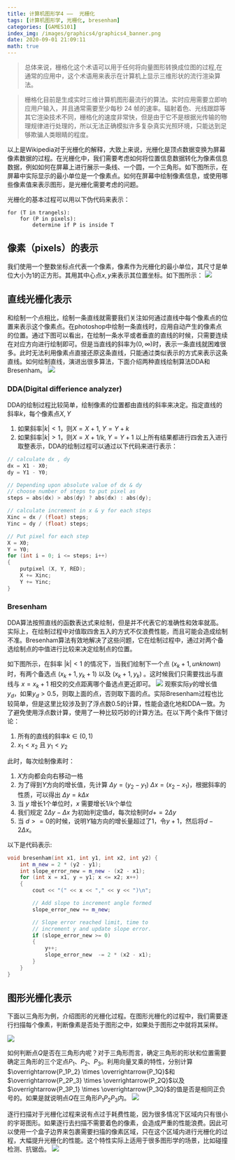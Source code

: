 ```yaml
---
title: 计算机图形学4 ——  光栅化
tags: [计算机图形学, 光栅化, bresenham]
categories: [GAMES101]
index_img: /images/graphics4/graphics4_banner.png
date: 2020-09-01 21:09:11
math: true
---
```


> 总体来说，栅格化这个术语可以用于任何将向量图形转换成位图的过程,在通常的应用中，这个术语用来表示在计算机上显示三维形状的流行渲染算法。

> 栅格化目前是生成实时三维计算机图形最流行的算法。实时应用需要立即响应用户输入，并且通常需要至少每秒 24 帧的速率。辐射着色、光线跟踪等其它渲染技术不同，栅格化的速度非常快，但是由于它不是根据光传输的物理规律进行处理的，所以无法正确模拟许多复杂真实光照环境，只能达到足够欺骗人类眼睛的程度。

以上是Wikipedia对于光栅化的解释，大致上来说，光栅化是顶点数据变换为屏幕像素数据的过程。在光栅化中，我们需要考虑如何将位置信息数据转化为像素信息数据，例如如何在屏幕上进行展示一条线、一个圆，一个三角形。如下图所示，在屏幕中实际显示的最小单位是一个像素点。如何在屏幕中绘制像素信息，或使用哪些像素值来表示图形，是光栅化需要考虑的问题。

光栅化的基本过程可以用以下伪代码来表示：
```
for (T in trangels):
    for (P in pixels):
        determine if P is inside T
```
## 像素（pixels）的表示
我们使用一个整数坐标点代表一个像素，像素作为光栅化的最小单位，其尺寸是单位大小为1的正方形。其用其中心点$x, y$来表示其位置坐标。如下图所示：
![](/images/graphics4/graphics4_pixels.png)
## 直线光栅化表示
和绘制一个点相比，绘制一条直线就需要我们关注如何通过直线中每个像素点的位置来表示这个像素点。在photoshop中绘制一条直线时，应用自动产生的像素点的位置。通过下图可以看出，在绘制一条水平或者垂直的直线的时候，只需要连续在对应方向进行绘制即可。但是当直线的斜率为$(0, \infty)$时，表示一条直线就困难很多。此时无法利用像素点直接还原这条直线，只能通过类似表示的方式来表示这条直线。如何绘制直线，演进出很多算法，下面介绍两种直线绘制算法DDA和Bresenham。
![](/images/graphics4/graphics4_lines.png)
### DDA(Digital differience analyzer)
DDA的绘制过程比较简单，绘制像素的位置都由直线的斜率来决定。指定直线的斜率$k$，每个像素点$X, Y$
1. 如果斜率$\left | k \right |  < 1$，则$X = X + 1$, $Y = Y + k$
2. 如果斜率$\left | k \right |  > 1$，则$X = X + 1/k$, $Y = Y + 1$
以上所有结果都进行四舍五入进行取整表示，DDA的绘制过程可以通过以下代码来进行表示：

``` cpp
// calculate dx , dy
dx = X1 - X0;
dy = Y1 - Y0;

// Depending upon absolute value of dx & dy
// choose number of steps to put pixel as
steps = abs(dx) > abs(dy) ? abs(dx) : abs(dy);

// calculate increment in x & y for each steps
Xinc = dx / (float) steps;
Yinc = dy / (float) steps;

// Put pixel for each step
X = X0;
Y = Y0;
for (int i = 0; i <= steps; i++)
{
    putpixel (X, Y, RED);
    X += Xinc;
    Y += Yinc;
}
```

### Bresenham
DDA算法按照直线的函数表达式来绘制，但是并不代表它的准确性和效率就高。实际上，在绘制过程中对值取四舍五入的方式不仅浪费性能，而且可能会造成绘制不准。Bresenham算法有效地解决了这些问题，它在绘制过程中，通过对两个备选绘制点的中值进行比较来决定绘制点的位置。

如下图所示，在斜率 $\left | k \right |  < 1$ 的情况下，当我们绘制下一个点 $(x_k+1, unknown)$ 时，有两个备选点 $(x_k+1, y_k + 1)$ 以及 $(x_k+1, y_k)$ 。这时候我们只需要找出与直线与 $x = x_k + 1$ 相交的交点距离哪个备选点更近即可。
![](/images/graphics4/graphics4_bresenham.png)
观察实际$y$的增长值$y_d$，如果$y_d > 0.5$，则取上面的点，否则取下面的点。实际Bresenham过程也比较简单，但是这里比较涉及到了浮点数$0.5$的计算，性能会退化地和DDA一致。为了避免使用浮点数计算，使用了一种比较巧妙的计算方法。在以下两个条件下做讨论：
1. 所有的直线的斜率$k\in(0,1)$
2. $x_1 < x_2$ 且 $y_1 < y_2$

此时，每次绘制像素时：
1. $X$方向都会向右移动一格
2. 为了得到$Y$方向的增长值，先计算 $\Delta{y} = (y_2 - y_1)$ $\Delta{x} =(x_2 - x_1)$，根据斜率的性质，可以得出 $\Delta{y} = k\Delta{x}$ 
3. 当 $y$ 增长1个单位时，$x$ 需要增长$1/k$个单位
4. 我们规定 $2\Delta{y} - \Delta{x}$ 为初始判定值$d$，每次绘制时$d += 2\Delta{y}$
5. 当 $d >= 0$的时候，说明$Y$轴方向的增长量超过了1，令$y + 1$，然后将$d - 2\Delta{x}$。

以下是代码表示:

``` cpp
void bresenham(int x1, int y1, int x2, int y2) { 
    int m_new = 2 * (y2 - y1); 
    int slope_error_new = m_new - (x2 - x1); 
    for (int x = x1, y = y1; x <= x2; x++) 
    { 
        cout << "(" << x << "," << y << ")\n"; 

        // Add slope to increment angle formed 
        slope_error_new += m_new; 

        // Slope error reached limit, time to 
        // increment y and update slope error. 
        if (slope_error_new >= 0) 
        { 
            y++; 
            slope_error_new  -= 2 * (x2 - x1); 
        } 
    } 
}
```
## 图形光栅化表示
下面以三角形为例，介绍图形的光栅化过程。在图形光栅化的过程中，我们需要逐行扫描每个像素，判断像素是否处于图形之中，如果处于图形之中就将其采样。

![](/images/graphics4/graphics4_sample.png)

如何判断点$Q$是否在三角形内呢？对于三角形而言，确定三角形的形状和位置需要确定三角形的三个定点$P_1$、$P_2$、$P_3$。利用向量叉乘的特性，分别计算$\overrightarrow{P_1P_2} \times \overrightarrow{P_1Q}$和$\overrightarrow{P_2P_3} \times \overrightarrow{P_2Q}$以及$\overrightarrow{P_3P_1} \times \overrightarrow{P_3Q}$的值是否是相同正负号的。如果是就说明点$Q$在三角形$P_1P_2P_3$内。
![](/images/graphics4/graphics4_inside.png)

逐行扫描对于光栅化过程来说有点过于耗费性能，因为很多情况下区域内只有很小的宇哥图形。如果逐行去扫描不需要着色的像素，会造成严重的性能浪费。因此可以使用一个盒子边界来包裹需要扫描的像素区域，只在这个区域内进行光栅化的过程，大幅提升光栅化的性能。这个特性实际上适用于很多图形学的场景，比如碰撞检测、抗锯齿。
![](/images/graphics4/graphics4_bound_box.png)